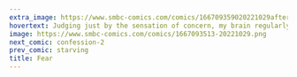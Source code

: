 ```yaml
---
extra_image: https://www.smbc-comics.com/comics/166709359020221029after.png
hovertext: Judging just by the sensation of concern, my brain regularly assigns greater than 25% probability to thousands of literally impossible dangers.
image: https://www.smbc-comics.com/comics/1667093513-20221029.png
next_comic: confession-2
prev_comic: starving
title: Fear
---
```



